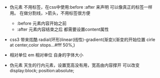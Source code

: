 - 伪元素
    不用标签，在css中使用:before :after 来声明
    可以像真正的标签一样用。
    在做分割线，>箭头，不用标签很方便
    - :before
    元素内容开始之前
    - :after
    元素内容结束之后
    都需要设置content属性

- css3 带来炫酷
    radial(环形)linear(线性)-gradient(渐变)(渐变的开始位置 cirle at center,color stops...#fff 50%,)

- 相对单位
    em 相对单位 自身的字体大小
- 伪元素 天生的行内元素，设置宽高没有用，宽高由内容撑开
    可以改变 display:block; position:absolute;
